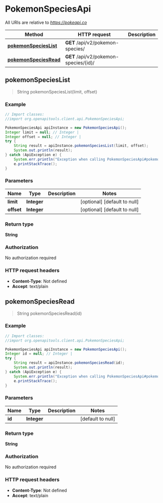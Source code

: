 # PokemonSpeciesApi

All URIs are relative to *https://pokeapi.co*

Method | HTTP request | Description
------------- | ------------- | -------------
[**pokemonSpeciesList**](PokemonSpeciesApi.md#pokemonSpeciesList) | **GET** /api/v2/pokemon-species/ | 
[**pokemonSpeciesRead**](PokemonSpeciesApi.md#pokemonSpeciesRead) | **GET** /api/v2/pokemon-species/{id}/ | 



## pokemonSpeciesList

> String pokemonSpeciesList(limit, offset)



### Example

```java
// Import classes:
//import org.openapitools.client.api.PokemonSpeciesApi;

PokemonSpeciesApi apiInstance = new PokemonSpeciesApi();
Integer limit = null; // Integer | 
Integer offset = null; // Integer | 
try {
    String result = apiInstance.pokemonSpeciesList(limit, offset);
    System.out.println(result);
} catch (ApiException e) {
    System.err.println("Exception when calling PokemonSpeciesApi#pokemonSpeciesList");
    e.printStackTrace();
}
```

### Parameters


Name | Type | Description  | Notes
------------- | ------------- | ------------- | -------------
 **limit** | **Integer**|  | [optional] [default to null]
 **offset** | **Integer**|  | [optional] [default to null]

### Return type

**String**

### Authorization

No authorization required

### HTTP request headers

- **Content-Type**: Not defined
- **Accept**: text/plain


## pokemonSpeciesRead

> String pokemonSpeciesRead(id)



### Example

```java
// Import classes:
//import org.openapitools.client.api.PokemonSpeciesApi;

PokemonSpeciesApi apiInstance = new PokemonSpeciesApi();
Integer id = null; // Integer | 
try {
    String result = apiInstance.pokemonSpeciesRead(id);
    System.out.println(result);
} catch (ApiException e) {
    System.err.println("Exception when calling PokemonSpeciesApi#pokemonSpeciesRead");
    e.printStackTrace();
}
```

### Parameters


Name | Type | Description  | Notes
------------- | ------------- | ------------- | -------------
 **id** | **Integer**|  | [default to null]

### Return type

**String**

### Authorization

No authorization required

### HTTP request headers

- **Content-Type**: Not defined
- **Accept**: text/plain

